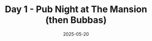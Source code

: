 ---
# content/gallery/day-1-bubbas/index.md
title: "Day 1 - Pub Night at The Mansion (then Bubbas)"
date: 2025-05-20
summary: "We got things started with Pub Night at the Mansion, with special guests the Lustre, performing with Dan Dumsha, Meredith Shaw and Joan!"
showAuthor: false
type: "galleries"   
---